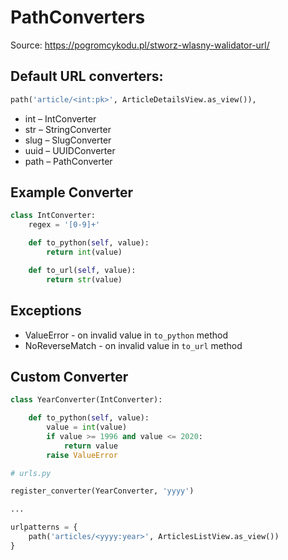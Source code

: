 # PathConverters

Source: https://pogromcykodu.pl/stworz-wlasny-walidator-url/

## Default URL converters:

```python
path('article/<int:pk>', ArticleDetailsView.as_view()),
```

* int – IntConverter
* str – StringConverter
* slug – SlugConverter
* uuid – UUIDConverter 
* path – PathConverter

## Example Converter

```python
class IntConverter:
    regex = '[0-9]+'

    def to_python(self, value):
        return int(value)

    def to_url(self, value):
        return str(value)
```

## Exceptions

* ValueError - on invalid value in `to_python` method
* NoReverseMatch - on invalid value in `to_url` method

## Custom Converter

```python
class YearConverter(IntConverter):

    def to_python(self, value):
        value = int(value)
        if value >= 1996 and value <= 2020:
            return value
        raise ValueError 
```

```python
# urls.py

register_converter(YearConverter, 'yyyy')

...

urlpatterns = {
    path('articles/<yyyy:year>', ArticlesListView.as_view()) 
}
```